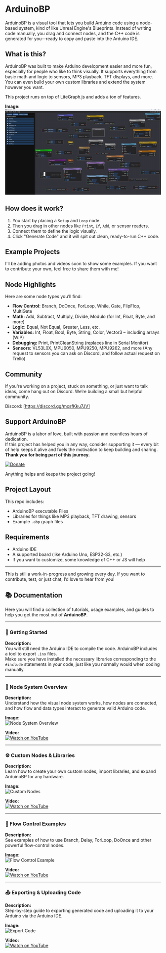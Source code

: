 # ArduinoBP

ArduinoBP is a visual tool that lets you build Arduino code using a node-based system, kind of like Unreal Engine's Blueprints. Instead of writing code manually, you drag and connect nodes, and the C++ code is generated for you—ready to copy and paste into the Arduino IDE.

## What is this?

ArduinoBP was built to make Arduino development easier and more fun, especially for people who like to think visually. It supports everything from basic math and logic to sensors, MP3 playback, TFT displays, and more. You can even build your own custom libraries and extend the system however you want.

This project runs on top of LiteGraph.js and adds a ton of features.

**Image:**  
![Getting Started Screenshot](docs/Image_01.png)

## How does it work?

1. You start by placing a `Setup` and `Loop` node.
2. Then you drag in other nodes like `Print`, `If`, `Add`, or sensor readers.
3. Connect them to define the logic visually.
4. Click "Generate Code" and it will spit out clean, ready-to-run C++ code.

## Example Projects

I'll be adding photos and videos soon to show some examples. If you want to contribute your own, feel free to share them with me!

## Node Highlights

Here are some node types you’ll find:

- **Flow Control:** Branch, DoOnce, ForLoop, While, Gate, FlipFlop, MultiGate
- **Math:** Add, Subtract, Multiply, Divide, Modulo (for Int, Float, Byte, and more)
- **Logic:** Equal, Not Equal, Greater, Less, etc.
- **Variables:** Int, Float, Bool, Byte, String, Color, Vector3 – including arrays (WIP)
- **Debugging:** Print, PrintCleanString (replaces line in Serial Monitor)
- **Sensors:** VL53L0X, MPU6050, MPU9250, MPU9262, and more (Any request to sensors you can ask on Discord, and follow actual request on Trello)

## Community

If you're working on a project, stuck on something, or just want to talk ideas, come hang out on Discord. We’re building a small but helpful community.

Discord: [https://discord.gg/mxsfKku7JV]

## Support ArduinoBP

ArduinoBP is a labor of love, built with passion and countless hours of dedication.  
If this project has helped you in any way, consider supporting it — every bit of help keeps it alive and fuels the motivation to keep building and sharing.  
**Thank you for being part of this journey.**

[![Donate](https://img.shields.io/badge/Donate-PayPal-blue.svg)](https://www.paypal.com/donate/?hosted_button_id=RHHMMWMGAYZH8)



Anything helps and keeps the project going!

## Project Layout

This repo includes:

- ArduinoBP executable Files
- Libraries for things like MP3 playback, TFT drawing, sensors
- Example `.abp` graph files

## Requirements

- Arduino IDE
- A supported board (like Arduino Uno, ESP32-S3, etc.)
- If you want to customize, some knowledge of C++ or JS will help

---

This is still a work-in-progress and growing every day. If you want to contribute, test, or just chat, I’d love to hear from you!

## 📚 Documentation

Here you will find a collection of tutorials, usage examples, and guides to help you get the most out of **ArduinoBP**.

---

### 🔧 Getting Started

**Description:**  
You will still need the Arduino IDE to compile the code. ArduinoBP includes a tool to export `.ino` files.  
Make sure you have installed the necessary libraries corresponding to the `#include` statements in your code, just like you normally would when coding manually.


---

### 🧠 Node System Overview

**Description:**  
Understand how the visual node system works, how nodes are connected, and how flow and data types interact to generate valid Arduino code.

**Image:**  
![Node System Overview](docs/images/node-system.png)

**Video:**  
[![Watch on YouTube](https://img.youtube.com/vi/YOUTUBE_ID_2/0.jpg)](https://www.youtube.com/watch?v=YOUTUBE_ID_2)

---

### ⚙️ Custom Nodes & Libraries

**Description:**  
Learn how to create your own custom nodes, import libraries, and expand ArduinoBP for any hardware.

**Image:**  
![Custom Nodes](docs/images/custom-nodes.png)

**Video:**  
[![Watch on YouTube](https://img.youtube.com/vi/YOUTUBE_ID_3/0.jpg)](https://www.youtube.com/watch?v=YOUTUBE_ID_3)

---

### 🔁 Flow Control Examples

**Description:**  
See examples of how to use Branch, Delay, ForLoop, DoOnce and other powerful flow-control nodes.

**Image:**  
![Flow Control Example](docs/images/flow-control.png)

**Video:**  
[![Watch on YouTube](https://img.youtube.com/vi/YOUTUBE_ID_4/0.jpg)](https://www.youtube.com/watch?v=YOUTUBE_ID_4)

---

### 📤 Exporting & Uploading Code

**Description:**  
Step-by-step guide to exporting generated code and uploading it to your Arduino via the Arduino IDE.

**Image:**  
![Export Code](docs/images/export-code.png)

**Video:**  
[![Watch on YouTube](https://img.youtube.com/vi/YOUTUBE_ID_5/0.jpg)](https://www.youtube.com/watch?v=YOUTUBE_ID_5)

